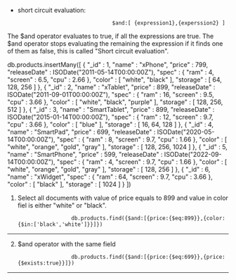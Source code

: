- short circuit evaluation: 

                                    $and:[ {expression1},{experssion2} ]

The $and operator evaluates to true, if all the expressions are true. The $and operator stops evaluating the remaining the expression if it finds one of them as false, this is called "Short circuit evaluation".


db.products.insertMany([
{ "_id" : 1, "name" : "xPhone", "price" : 799, "releaseDate" : ISODate("2011-05-14T00:00:00Z"), "spec" : { "ram" : 4, "screen" : 6.5, "cpu" : 2.66 }, "color" : [ "white", "black" ], "storage" : [ 64, 128, 256 ] },
{ "_id" : 2, "name" : "xTablet", "price" : 899, "releaseDate" : ISODate("2011-09-01T00:00:00Z"), "spec" : { "ram" : 16, "screen" : 9.5, "cpu" : 3.66 }, "color" : [ "white", "black", "purple" ], "storage" : [ 128, 256, 512 ] },
{ "_id" : 3, "name" : "SmartTablet", "price" : 899, "releaseDate" : ISODate("2015-01-14T00:00:00Z"), "spec" : { "ram" : 12, "screen" : 9.7, "cpu" : 3.66 }, "color" : [ "blue" ], "storage" : [ 16, 64, 128 ] },
{ "_id" : 4, "name" : "SmartPad", "price" : 699, "releaseDate" : ISODate("2020-05-14T00:00:00Z"), "spec" : { "ram" : 8, "screen" : 9.7, "cpu" : 1.66 }, "color" : [ "white", "orange", "gold", "gray" ], "storage" : [ 128, 256, 1024 ] },
{ "_id" : 5, "name" : "SmartPhone", "price" : 599, "releaseDate" : ISODate("2022-09-14T00:00:00Z"), "spec" : { "ram" : 4, "screen" : 9.7, "cpu" : 1.66 }, "color" : [ "white", "orange", "gold", "gray" ], "storage" : [ 128, 256 ] },
{ "_id" : 6, "name" : "xWidget", "spec" : { "ram" : 64, "screen" : 9.7, "cpu" : 3.66 }, "color" : [ "black" ], "storage" : [ 1024 ] }
])

1) Select all documents with value of price equals to 899 and value in color fiel is either "white" or "black".

                        db.products.find({$and:[{price:{$eq:899}},{color:{$in:['black','white']}}]})



-----------------------------------------------------------------------------------------------------------------------------

2) $and operator with the same field

                        db.products.find({$and:[{price:{$eq:699}},{price:{$exists:true}}]})

-----------------------------------------------------------------------------------------------------------------------------------                        